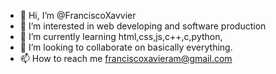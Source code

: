 - 👋 Hi, I’m @FranciscoXavvier
- 👀 I’m interested in web developing and software production
- 🌱 I’m currently learning html,css,js,c++,c,python,
- 💞️ I’m looking to collaborate on basically everything.
- 📫 How to reach me franciscoxavieram@gmail.com

<!---
FranciscoXavvier/FranciscoXavvier is a ✨ special ✨ repository because its `README.md` (this file) appears on your GitHub profile.
You can click the Preview link to take a look at your changes.
--->
